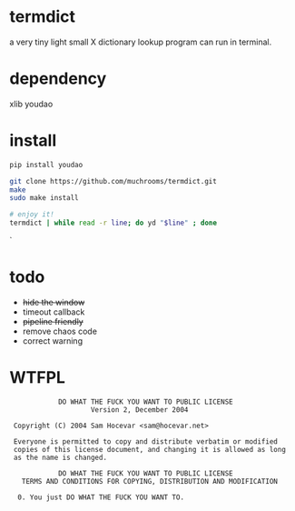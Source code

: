 # termdict
a very tiny light small X dictionary lookup program can run in terminal.

# dependency

xlib
youdao

# install

```bash
pip install youdao

git clone https://github.com/muchrooms/termdict.git
make
sudo make install

# enjoy it!
termdict | while read -r line; do yd "$line" ; done
```
`
# todo

* ~~hide the window~~
* timeout callback
* ~~pipeline friendly~~
* remove chaos code
* correct warning

# WTFPL

```
            DO WHAT THE FUCK YOU WANT TO PUBLIC LICENSE
                    Version 2, December 2004

 Copyright (C) 2004 Sam Hocevar <sam@hocevar.net>

 Everyone is permitted to copy and distribute verbatim or modified
 copies of this license document, and changing it is allowed as long
 as the name is changed.

            DO WHAT THE FUCK YOU WANT TO PUBLIC LICENSE
   TERMS AND CONDITIONS FOR COPYING, DISTRIBUTION AND MODIFICATION

  0. You just DO WHAT THE FUCK YOU WANT TO.
```

